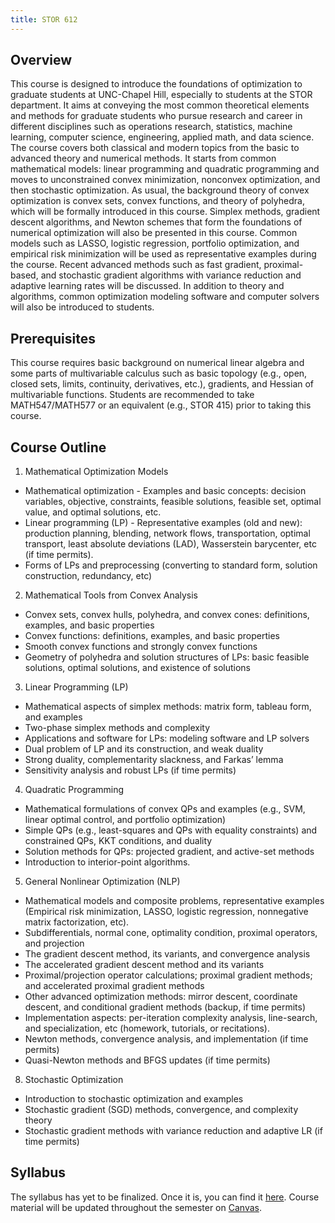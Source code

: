 ```yaml
---
title: STOR 612
---
```


## Overview

This course is designed to introduce the foundations of optimization to graduate students at UNC-Chapel Hill, especially to students at the STOR department. It aims at conveying the most common theoretical elements and methods for graduate students who pursue research and career in different disciplines such as operations research, statistics, machine learning, computer science, engineering, applied math, and data science. The course covers both classical and modern topics from the basic to advanced theory and numerical methods. It starts from common mathematical models: linear programming and quadratic programming and moves to unconstrained convex minimization, nonconvex optimization, and then stochastic optimization. As usual, the background theory of convex optimization is convex sets, convex functions, and theory of polyhedra, which will be formally introduced in this course. Simplex methods, gradient descent algorithms, and Newton schemes that form the foundations of numerical optimization will also be presented in this course. Common models such as LASSO, logistic regression, portfolio optimization, and empirical risk minimization will be used as representative examples during the course. Recent advanced methods such as fast gradient, proximal-based, and stochastic gradient algorithms with variance reduction and adaptive learning rates will be discussed. In addition to theory and algorithms, common optimization modeling software and computer solvers will also be introduced to students.

## Prerequisites

This course requires basic background on numerical linear algebra and some parts of multivariable calculus such as basic topology (e.g., open, closed sets, limits, continuity, derivatives, etc.), gradients, and Hessian of multivariable functions. Students are recommended to take MATH547/MATH577 or an equivalent (e.g., STOR 415) prior to taking this course.

## Course Outline

1. Mathematical Optimization Models
 * Mathematical optimization - Examples and basic concepts: decision variables, objective, constraints, feasible solutions, feasible set, optimal value, and optimal solutions, etc.
 * Linear programming (LP) - Representative examples (old and new): production planning, blending, network flows, transportation, optimal transport, least absolute deviations (LAD), Wasserstein barycenter, etc (if time permits).
 * Forms of LPs and preprocessing (converting to standard form, solution construction, redundancy, etc)
2. Mathematical Tools from Convex Analysis
 * Convex sets, convex hulls, polyhedra, and convex cones: definitions, examples, and basic properties
 * Convex functions: definitions, examples, and basic properties
 * Smooth convex functions and strongly convex functions
 * Geometry of polyhedra and solution structures of LPs: basic feasible solutions, optimal solutions, and existence of solutions
3. Linear Programming (LP)
 * Mathematical aspects of simplex methods: matrix form, tableau form, and examples
 * Two-phase simplex methods and complexity
 * Applications and software for LPs: modeling software and LP solvers
 * Dual problem of LP and its construction, and weak duality
 * Strong duality, complementarity slackness, and Farkas’ lemma
 * Sensitivity analysis and robust LPs (if time permits)
4. Quadratic Programming
 * Mathematical formulations of convex QPs and examples (e.g., SVM, linear optimal control, and portfolio optimization)
 * Simple QPs (e.g., least-squares and QPs with equality constraints) and constrained QPs, KKT conditions, and duality
 * Solution methods for QPs: projected gradient, and active-set methods
 * Introduction to interior-point algorithms.
5. General Nonlinear Optimization (NLP)
 * Mathematical models and composite problems, representative examples (Empirical risk minimization, LASSO, logistic regression, nonnegative matrix factorization, etc).
 * Subdifferentials, normal cone, optimality condition, proximal operators, and projection
 * The gradient descent method, its variants, and convergence analysis
 * The accelerated gradient descent method and its variants
 * Proximal/projection operator calculations; proximal gradient methods; and accelerated proximal gradient methods
 * Other advanced optimization methods: mirror descent, coordinate descent, and conditional gradient methods (backup, if time permits)
 * Implementation aspects: per-iteration complexity analysis, line-search, and specialization, etc (homework, tutorials, or recitations).
 * Newton methods, convergence analysis, and implementation (if time permits)
 * Quasi-Newton methods and BFGS updates (if time permits)
8. Stochastic Optimization
 * Introduction to stochastic optimization and examples
 * Stochastic gradient (SGD) methods, convergence, and complexity theory
 * Stochastic gradient methods with variance reduction and adaptive LR (if time permits)

## Syllabus

The syllabus has yet to be finalized. Once it is, you can find it [here](/syllabus.pdf). Course material will be updated throughout the semester on [Canvas](https://edtech.unc.edu/service/canvas/).
